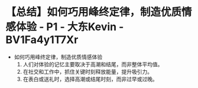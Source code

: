 # 【总结】如何巧用峰终定律，制造优质情感体验 - P1 - 大东Kevin - BV1Fa4y1T7Xr

-   如何巧用峰终定律，制造优质情感体验
    1.  人们对体验的记忆主要取决于高潮和结尾，而非整体平均值。
    2.  在社交和工作中，抓住关键时刻释放能量，提升吸引力。
    3.  在表白或送礼时，选择高潮或结尾时刻，而非过早或过晚。